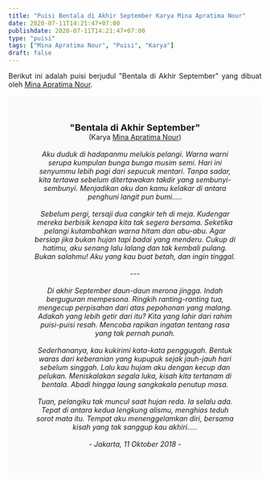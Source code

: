 ```yaml
---
title: "Puisi Bentala di Akhir September Karya Mina Apratima Nour"
date: 2020-07-11T14:21:47+07:00
publishdate: 2020-07-11T14:21:47+07:00
type: "puisi"
tags: ["Mina Apratima Nour", "Puisi", "Karya"]
draft: false
---
```


<div dir="ltr" style="text-align: left;" trbidi="on"><div dir="ltr" style="text-align: left;" trbidi="on"><div style="text-align: justify;">Berikut ini adalah puisi berjudul "Bentala di Akhir September" yang dibuat oleh <a href="https://www.kompasiana.com/apratimanour" target="_blank">Mina Apratima Nour</a>. </div><br /><div style="background: #FAFAFA; font-size: 14px; padding: 50px; text-align: center;"><span style="font-size: 18px;"><b>"Bentala di Akhir September"</b></span><br />(Karya <a href="https://www.sekata.web.id/tags/mina-apratima-nour" target="_blank">Mina Apratima Nour</a>) <br /><br /><i>Aku duduk di hadapanmu melukis pelangi. Warna warni serupa kumpulan bunga bunga musim semi. Hari ini senyummu lebih pagi dari sepucuk mentari. Tanpa sadar, kita tertawa sebelum ditertawakan takdir yang sembunyi-sembunyi. Menjadikan aku dan kamu kelakar di antara penghuni langit pun bumi.....<br />
<br />
Sebelum pergi, tersaji dua cangkir teh di meja. Kudengar mereka berbisik kenapa kita tak segera bersama. Seketika pelangi kutambahkan warna hitam dan abu-abu. Agar bersiap jika bukan hujan tapi badai yang menderu. Cukup di hatimu, aku senang lalu lalang dan tak kembali pulang. Bukan salahmu! Aku yang kau buat betah, dan ingin tinggal.<br />
<br />
---<br />
<br />
Di akhir September daun-daun merona jingga. Indah berguguran mempesona. Ringkih ranting-ranting tua, mengecup perpisahan dari atas pepohonan yang malang. Adakah yang lebih getir dari itu? Kita yang lahir dari rahim puisi-puisi resah. Mencoba rapikan ingatan tentang rasa yang tak pernah punah.<br />
<br />
Sederhananya, kau kukirimi kata-kata penggugah. Bentuk waras dari keberanian yang kupupuk sejak jauh-jauh hari sebelum singgah. Lalu kau hujam aku dengan kecup dan pelukan. Meniskalakan segala luka, kisah kita tertanam di bentala. Abadi hingga laung sangkakala penutup masa.<br />
<br />
Tuan, pelangiku tak muncul saat hujan reda. Ia selalu ada. Tepat di antara kedua lengkung alismu, menghias teduh sorot mata itu. Tempat aku menenggelamkan diri, bersama kisah yang tak sanggup kau akhiri.....<br />
<br />
- Jakarta, 11 Oktober 2018 -</i></div></div></div>
